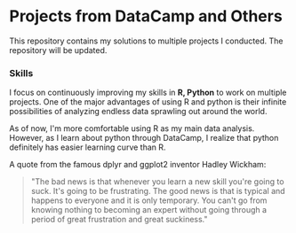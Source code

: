 # Projects from DataCamp and Others
This repository contains my solutions to multiple projects I conducted. The repository will be updated.

### Skills
I focus on continuously improving my skills in **R, Python** to work on multiple projects. One of the major advantages of using R and python is their infinite possibilities of analyzing endless data sprawling out around the world.

As of now, I'm more comfortable using R as my main data analysis. However, as I learn about python through DataCamp, I realize that python definitely has easier learning curve than R.

A quote from the famous dplyr and ggplot2 inventor Hadley Wickham:
>"The bad news is that whenever you learn a new skill you're going to suck. It's going to be frustrating. The good news is that is typical and happens to everyone and it is only temporary. You can't go from knowing nothing to becoming an expert without going through a period of great frustration and great suckiness."
